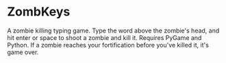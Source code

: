 # ZombKeys
A zombie killing typing game. Type the word above the zombie's head, and hit enter or space to shoot a zombie and kill it.
Requires PyGame and Python. If a zombie reaches your fortification before you've killed it, it's game over.
